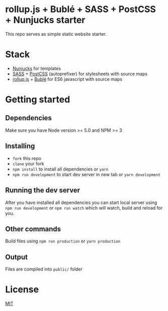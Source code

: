 # rollup.js + Bublé + SASS + PostCSS + Nunjucks starter

This repo serves as simple static website starter.

# Stack

* [Nunjucks](https://mozilla.github.io/nunjucks/) for templates
* [SASS](http://sass-lang.com/) + [PostCSS](http://postcss.org/) (autoprefixer) for stylesheets with source maps
* [rollup.js](http://rollupjs.org/) + [Bublé](https://gitlab.com/Rich-Harris/buble) for ES6 javascript with source maps

# Getting started

## Dependencies

Make sure you have Node version >= 5.0 and NPM >= 3

## Installing

* ```fork``` this repo
* ```clone``` your fork
* ```npm install``` to install all dependencies or ```yarn```
* ```npm run development``` to start dev server in new tab or ```yarn development```

## Running the dev server

After you have installed all dependencies you can start local server using ```npm run development```
or ```npm run watch``` which will watch, build and reload for you.

## Other commands

Build files using ```npm run production``` or ```yarn production```

## Output

Files are compiled into ```public/``` folder

# License
[MIT](/LICENSE)
